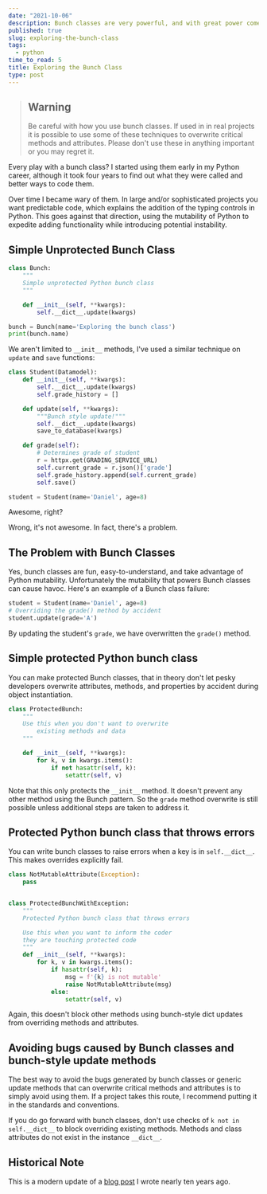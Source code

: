 ```yaml
---
date: "2021-10-06"
description: Bunch classes are very powerful, and with great power comes great responsibility
published: true
slug: exploring-the-bunch-class
tags:
  - python
time_to_read: 5
title: Exploring the Bunch Class
type: post
---
```


> ## Warning
> Be careful with how you use bunch classes. If used in in real projects it is possible to use some of these techniques to overwrite critical methods and attributes. Please don't use these in anything important or you may regret it.

Every play with a bunch class? I started using them early in my Python career, although it took four years to find out what they were called and better ways to code them.

Over time I became wary of them. In large and/or sophisticated projects you want predictable code, which explains the addition of the typing controls in Python. This goes against that direction, using the mutability of Python to expedite adding functionality while introducing potential instability.

## Simple Unprotected Bunch Class

```python
class Bunch:
    """
    Simple unprotected Python bunch class
    """

    def __init__(self, **kwargs):
        self.__dict__.update(kwargs)

bunch = Bunch(name='Exploring the bunch class')
print(bunch.name)
```

We aren't limited to `__init__` methods, I've used a similar technique on  `update` and `save` functions:

```python
class Student(Datamodel):
    def __init__(self, **kwargs):
        self.__dict__.update(kwargs)
        self.grade_history = []

    def update(self, **kwargs):
        """Bunch style update!"""
        self.__dict__.update(kwargs)
        save_to_database(kwargs)

    def grade(self):
        # Determines grade of student
        r = httpx.get(GRADING_SERVICE_URL)
        self.current_grade = r.json()['grade']
        self.grade_history.append(self.current_grade)
        self.save()

student = Student(name='Daniel', age=8)
```

Awesome, right? 

Wrong, it's not awesome. In fact, there's a problem.

## The Problem with Bunch Classes

Yes, bunch classes are fun, easy-to-understand, and take advantage of Python mutability. Unfortunately the mutability that powers Bunch classes can cause havoc. Here's an example of a Bunch class failure:

```python
student = Student(name='Daniel', age=8)
# Overriding the grade() method by accident
student.update(grade='A')
```

By updating the student's `grade`, we have overwritten the `grade()` method.

## Simple protected Python bunch class

You can make protected Bunch classes, that in theory don't let pesky developers overwrite attributes, methods, and properties by accident during object instantiation.


```python
class ProtectedBunch:
    """ 
    Use this when you don't want to overwrite
        existing methods and data
    """

    def __init__(self, **kwargs):
        for k, v in kwargs.items():
            if not hasattr(self, k):
                setattr(self, v)
```

Note that this only protects the `__init__` method. It doesn't prevent any other method using the Bunch pattern. So the `grade` method overwrite is still possible unless additional steps are taken to address it.

## Protected Python bunch class that throws errors

You can write bunch classes to raise errors when a key is in `self.__dict__`. This makes overrides explicitly fail. 

```python
class NotMutableAttribute(Exception):
    pass


class ProtectedBunchWithException:
    """ 
    Protected Python bunch class that throws errors

    Use this when you want to inform the coder
    they are touching protected code
    """
    def __init__(self, **kwargs):
        for k, v in kwargs.items():
            if hasattr(self, k):
                msg = f'{k} is not mutable'
                raise NotMutableAttribute(msg)
            else:
                setattr(self, v)
```

Again, this doesn't block other methods using bunch-style dict updates from overriding methods and attributes.

## Avoiding bugs caused by Bunch classes and bunch-style update methods

The best way to avoid the bugs generated by bunch classes or generic update methods that can overwrite critical methods and attributes is to simply avoid using them. If a project takes this route, I recommend putting it in the standards and conventions.

If you do go forward with bunch classes, don't use checks of `k not in self.__dict__` to block overriding existing methods. Methods and class attributes do not exist in the instance `__dict__`.

## Historical Note

This is a modern update of a [blog post](https://pydanny.blogspot.com/2011/11/loving-bunch-class.html) I wrote nearly ten years ago.